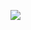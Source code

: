 <a href="https://en.wikipedia.org/wiki/Special:Random"><img src="https://user-images.githubusercontent.com/118710/187502471-50a4119b-c325-49d7-a659-644936f72047.png"></a>
